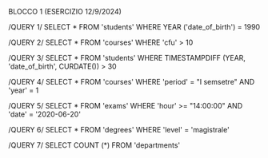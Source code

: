 BLOCCO 1 (ESERCIZIO 12/9/2024)

/QUERY 1/
SELECT *
FROM 'students'
WHERE YEAR ('date_of_birth')  = 1990

/QUERY 2/
SELECT *
FROM 'courses'
WHERE 'cfu' > 10

/QUERY 3/
SELECT *
FROM 'students'
WHERE TIMESTAMPDIFF (YEAR, 'date_of_birth', CURDATE()) > 30

/QUERY 4/
SELECT *
FROM 'courses'
WHERE 'period' = "I semsetre"
AND 'year' = 1

/QUERY 5/
SELECT *
FROM 'exams'
WHERE 'hour' >= "14:00:00"
AND 'date' = '2020-06-20'

/QUERY 6/
SELECT *
FROM 'degrees'
WHERE 'level' = 'magistrale'

/QUERY 7/
SELECT COUNT (*)
FROM 'departments'
